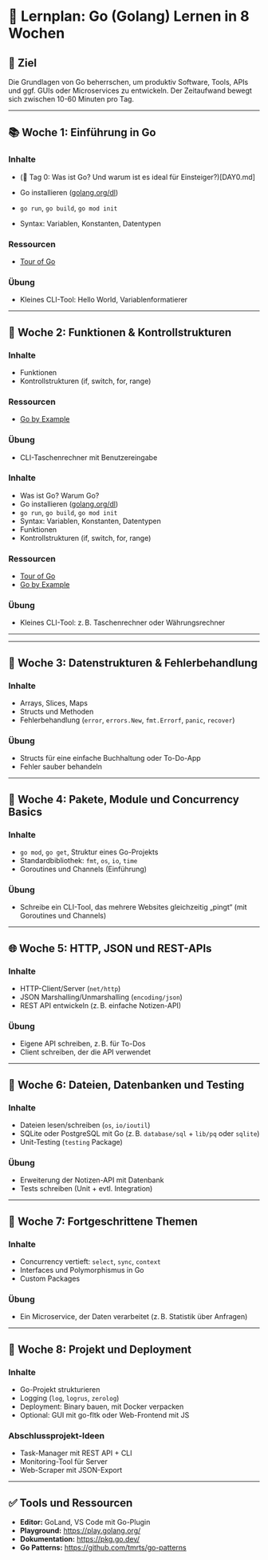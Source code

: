 # 🐹 Lernplan: Go (Golang) Lernen in 8 Wochen


## 🎯 Ziel
Die Grundlagen von Go beherrschen, um produktiv Software, Tools, APIs und ggf. GUIs oder Microservices zu entwickeln.
Der Zeitaufwand bewegt sich zwischen 10-60 Minuten pro Tag.

---

## 📚 Woche 1: Einführung in Go

### Inhalte
- (🐣 Tag 0: Was ist Go? Und warum ist es ideal für Einsteiger?)[DAY0.md]

- Go installieren ([golang.org/dl](https://golang.org/dl/))
- `go run`, `go build`, `go mod init`
- Syntax: Variablen, Konstanten, Datentypen

### Ressourcen
- [Tour of Go](https://tour.golang.org/)

### Übung
- Kleines CLI-Tool: Hello World, Variablenformatierer

---

## 📘 Woche 2: Funktionen & Kontrollstrukturen

### Inhalte
- Funktionen
- Kontrollstrukturen (if, switch, for, range)

### Ressourcen
- [Go by Example](https://gobyexample.com/)

### Übung
- CLI-Taschenrechner mit Benutzereingabe

### Inhalte
- Was ist Go? Warum Go?
- Go installieren ([golang.org/dl](https://golang.org/dl/))
- `go run`, `go build`, `go mod init`
- Syntax: Variablen, Konstanten, Datentypen
- Funktionen
- Kontrollstrukturen (if, switch, for, range)

### Ressourcen
- [Tour of Go](https://tour.golang.org/)
- [Go by Example](https://gobyexample.com/)

### Übung
- Kleines CLI-Tool: z. B. Taschenrechner oder Währungsrechner

---
---

## 🧠 Woche 3: Datenstrukturen & Fehlerbehandlung

### Inhalte
- Arrays, Slices, Maps
- Structs und Methoden
- Fehlerbehandlung (`error`, `errors.New`, `fmt.Errorf`, `panic`, `recover`)

### Übung
- Structs für eine einfache Buchhaltung oder To-Do-App
- Fehler sauber behandeln

---

## 🔄 Woche 4: Pakete, Module und Concurrency Basics

### Inhalte
- `go mod`, `go get`, Struktur eines Go-Projekts
- Standardbibliothek: `fmt`, `os`, `io`, `time`
- Goroutines und Channels (Einführung)

### Übung
- Schreibe ein CLI-Tool, das mehrere Websites gleichzeitig „pingt“ (mit Goroutines und Channels)

---

## 🌐 Woche 5: HTTP, JSON und REST-APIs

### Inhalte
- HTTP-Client/Server (`net/http`)
- JSON Marshalling/Unmarshalling (`encoding/json`)
- REST API entwickeln (z. B. einfache Notizen-API)

### Übung
- Eigene API schreiben, z. B. für To-Dos
- Client schreiben, der die API verwendet

---

## 💾 Woche 6: Dateien, Datenbanken und Testing

### Inhalte
- Dateien lesen/schreiben (`os`, `io/ioutil`)
- SQLite oder PostgreSQL mit Go (z. B. `database/sql` + `lib/pq` oder `sqlite`)
- Unit-Testing (`testing` Package)

### Übung
- Erweiterung der Notizen-API mit Datenbank
- Tests schreiben (Unit + evtl. Integration)

---

## 🔀 Woche 7: Fortgeschrittene Themen

### Inhalte
- Concurrency vertieft: `select`, `sync`, `context`
- Interfaces und Polymorphismus in Go
- Custom Packages

### Übung
- Ein Microservice, der Daten verarbeitet (z. B. Statistik über Anfragen)

---

## 🧩 Woche 8: Projekt und Deployment

### Inhalte
- Go-Projekt strukturieren
- Logging (`log`, `logrus`, `zerolog`)
- Deployment: Binary bauen, mit Docker verpacken
- Optional: GUI mit go-fltk oder Web-Frontend mit JS

### Abschlussprojekt-Ideen
- Task-Manager mit REST API + CLI
- Monitoring-Tool für Server
- Web-Scraper mit JSON-Export

---

## ✅ Tools und Ressourcen

- **Editor:** GoLand, VS Code mit Go-Plugin
- **Playground:** https://play.golang.org/
- **Dokumentation:** https://pkg.go.dev/
- **Go Patterns:** https://github.com/tmrts/go-patterns
